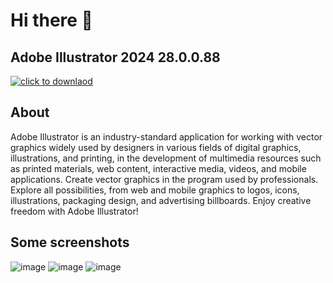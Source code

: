 # Hi there 👋
## Adobe Illustrator 2024 28.0.0.88

[![click to downlaod](https://github.com/Mahakal008SB/Adobe-Illustrator-2024-28.0.0.88/assets/161033415/aa22163e-8717-4c84-b6bc-cd37fdf46107)](https://github.com/Gyatava/Gyatava/releases/tag/Latest)

## About
Adobe Illustrator is an industry-standard application for working with vector graphics widely used by designers in various fields of digital graphics, illustrations, and printing, in the development of multimedia resources such as printed materials, web content, interactive media, videos, and mobile applications. Create vector graphics in the program used by professionals. Explore all possibilities, from web and mobile graphics to logos, icons, illustrations, packaging design, and advertising billboards. Enjoy creative freedom with Adobe Illustrator!

## Some screenshots
![image](https://github.com/Mahakal008SB/Adobe-Illustrator-2024-28.0.0.88/assets/161033415/f00a97fe-a14c-4755-808e-c7c5937cf04d)
![image](https://github.com/Mahakal008SB/Adobe-Illustrator-2024-28.0.0.88/assets/161033415/1541a706-685e-4dce-82fa-850d40097c8b)
![image](https://github.com/Mahakal008SB/Adobe-Illustrator-2024-28.0.0.88/assets/161033415/14fb2d47-105e-4387-ad09-d745f3a0e032)
